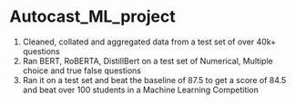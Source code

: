 # Autocast_ML_project

1) Cleaned, collated and aggregated data from a test set of over 40k+ questions
2) Ran BERT, RoBERTA, DistillBert on a test set of Numerical, Multiple choice and true false questions
3) Ran it on a test set and beat the baseline of 87.5 to get a score of 84.5 and beat over 100 students in a Machine Learning Competition
